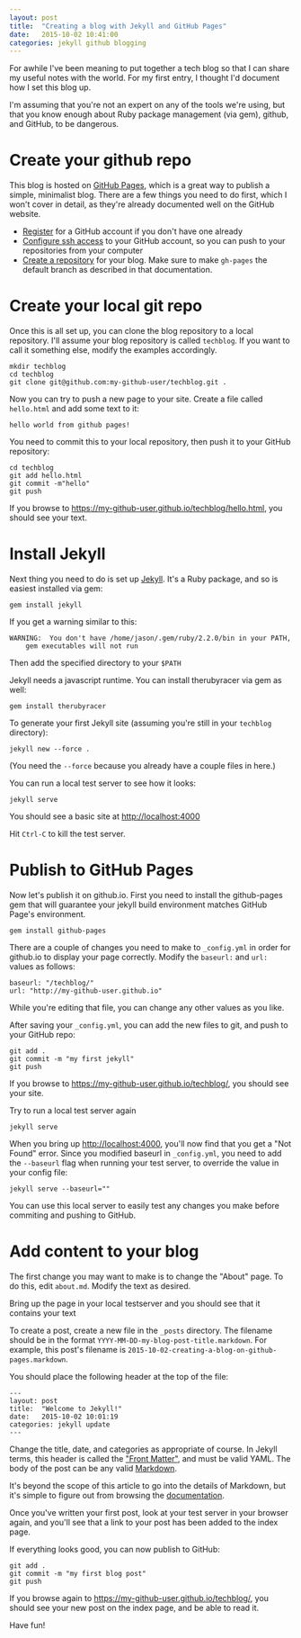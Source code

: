 ```yaml
---
layout: post
title:  "Creating a blog with Jekyll and GitHub Pages"
date:   2015-10-02 10:41:00
categories: jekyll github blogging
---
```


For awhile I've been meaning to put together a tech blog so that I can share my
useful notes with the world.  For my first entry, I thought I'd document how I
set this blog up.

I'm assuming that you're not an expert on any of the tools we're using, but that
you know enough about Ruby package management (via gem), github, and GitHub, to be
dangerous.

Create your github repo
=======================

This blog is hosted on [GitHub Pages](https://pages.github.com/), which is a great way to publish a simple,
minimalist blog.  There are a few things you need to do first, which I won't cover
in detail, as they're already documented well on the GitHub website.

* [Register](http://github.com/join) for a GitHub account if you don't have one already
* [Configure ssh access]( http://help.github.com/articles/generating-ssh-keys/) to your GitHub account, so you can push to your repositories from your computer
* [Create a repository](https://pages.github.com/#project-site) for your blog.  Make sure to make `gh-pages` the default branch as described in that documentation.

Create your local git repo
==========================

Once this is all set up, you can clone the blog repository to a local
repository.   I'll assume your blog repository is called
`techblog`.  If you want to call it something else, modify the examples
accordingly.

    mkdir techblog
    cd techblog
    git clone git@github.com:my-github-user/techblog.git .

Now you can try to push a new page to your site.  Create a file called
`hello.html` and add some text to it:

    hello world from github pages!

You need to commit this to your local repository, then push it to your GitHub
repository:

    cd techblog
    git add hello.html
    git commit -m"hello"
    git push

If you browse to <https://my-github-user.github.io/techblog/hello.html>, you
should see your text.

Install Jekyll
==============

Next thing you need to do is set up [Jekyll](https://jekyllrb.com).  It's a Ruby package, and so is
easiest installed via gem:

    gem install jekyll

If you get a warning similar to this:

    WARNING:  You don't have /home/jason/.gem/ruby/2.2.0/bin in your PATH,
	    gem executables will not run

Then add the specified directory to your `$PATH`

Jekyll needs a javascript runtime.  You can install therubyracer via gem as well:

    gem install therubyracer

To generate your first Jekyll site (assuming you're still in your `techblog`
directory):

    jekyll new --force .

(You need the `--force` because you already have a couple files in here.)

You can run a local test server to see how it looks:

    jekyll serve

You should see a basic site at <http://localhost:4000>

Hit `Ctrl-C` to kill the test server.  

Publish to GitHub Pages
=======================

Now let's publish it on github.io.  First you need to install the github-pages
gem that will guarantee your jekyll build environment matches GitHub Page's
environment.  

    gem install github-pages

There are a couple of changes you need to make to `_config.yml` in order for
github.io to display  your page correctly.  Modify the `baseurl:` and `url:` values as
follows:

    baseurl: "/techblog/"
    url: "http://my-github-user.github.io"

While you're editing that file, you can change any other values as you like.

After saving your `_config.yml`, you can add the new files to git, and push to
your GitHub repo:

    git add .
    git commit -m "my first jekyll"
    git push

If you browse to <https://my-github-user.github.io/techblog/>, you should see your
site.

Try to run a local test server again

    jekyll serve

When you bring up <http://localhost:4000>, you'll now find that you get a "Not
Found" error.  Since you modified baseurl in `_config.yml`, you need to add the
`--baseurl` flag when running your test server, to override the value in your
config file:

    jekyll serve --baseurl=""

You can use this local server to easily test any changes you make before
commiting and pushing to GitHub.

Add content to your blog
========================
The first change you may want to make is to change the "About" page.  To do
this, edit `about.md`.  Modify the text as desired.

Bring up the page in your local testserver and you should see that it contains your text

To create a post, create a new file in the `_posts` directory.  The filename
should be in the format `YYYY-MM-DD-my-blog-post-title.markdown`.  For example,
this post's filename is `2015-10-02-creating-a-blog-on-github-pages.markdown`.

You should place the following header at the top of the file:

    ---
    layout: post
    title:  "Welcome to Jekyll!"
    date:   2015-10-02 10:01:19
    categories: jekyll update
    ---

Change the title, date, and categories as appropriate of course.  In Jekyll
terms, this header is called the ["Front
Matter"](http://jekyllrb.com/docs/frontmatter/), and must be valid YAML. The
body of the post can be any valid
[Markdown](https://daringfireball.net/projects/markdown/).  

It's beyond the scope of this article to go into the details of Markdown, but
it's simple to figure out from browsing the
[documentation](https://daringfireball.net/projects/markdown/).

Once you've written your first post, look at your test server in your browser
again, and you'll see that a link to your post has been added to the index page.

If everything looks good, you can now publish to GitHub:

    git add .
    git commit -m "my first blog post"
    git push

If you browse again to <https://my-github-user.github.io/techblog/>, you should see your new post on the index page, and be able to read it.

Have fun!
